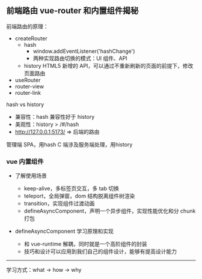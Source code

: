 ## 前端路由 vue-router 和内置组件揭秘

前端路由的原理：
- createRouter
  - hash
    - window.addEventListener('hashChange')
    - 两种实现路由切换的模式：UI 组件、API
  - history
    HTML5 新增的 API，可以通过不重新刷新的页面的前提下，修改页面路由
- useRouter
- router-view
- router-link

hash vs history

- 兼容性：hash 兼容性好于 history
- 美观性：history > /#/hash
- http://127.0.0.1:5173/ => 后端的路由

管理端 SPA，用hash
C 端涉及服务端处理，用history

### vue 内置组件

- 了解使用场景
  - keep-alive，多标签页交互，多 tab 切换
  - teleport，全局弹窗，dom 结构脱离组件树渲染
  - transition，实现组件过渡动画
  - defineAsyncComponent，声明一个异步组件，实现性能优化和分 chunk 打包

- defineAsyncComponent 学习原理和实现
  - 和 vue-runtime 解耦，同时就是一个高阶组件的封装
  - 技巧和设计可以应用到我们自己的组件设计，能够有提高设计能力

---
学习方式：what -> how -> why



